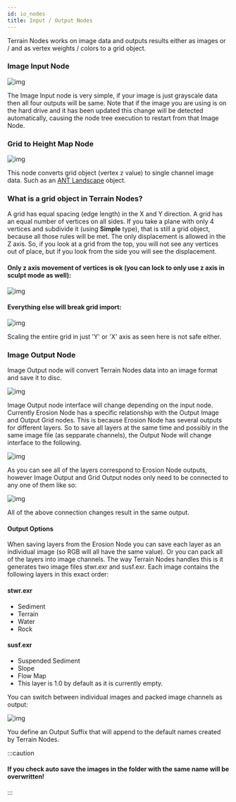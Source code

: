 ```yaml
---
id: io_nodes
title: Input / Output Nodes
---
```


Terrain Nodes works on image data and outputs results either as images or / and as 
vertex weights / colors to a grid object.

### Image Input Node
![img](../static/img/image_input_node.png)

The Image Input node is very simple, if your image is just grayscale data then all four outputs will be same.
Note that if the image you are using is on the hard drive and it has been updated this change will be detected
automatically, causing the node tree execution to restart from that Image Node.

### Grid to Height Map Node
![img](../static/img/grid_to_height_node.png)

This node converts grid object (vertex z value) to single channel image data. Such as an [ANT Landscape](https://youtu.be/f9OxD3qbSiM?t=36) object.

### What is a grid object in Terrain Nodes?

A grid has equal spacing (edge length) in the X and Y direction. A grid has an equal
number of vertices on all sides. If you take a plane with only 4 vertices and subdivide it
(using **Simple** type), that is still a grid object, because all those rules will be met. The only displacement
is allowed in the Z axis. So, if you look at a grid from the top, you will not see any
vertices out of place, but if you look from the side you will see the displacement.

#### Only z axis movement of vertices is ok (you can lock to only use z axis in sculpt mode as well):
![img](../static/img/grid_safety_ok_in_z.gif)

#### Everything else will break grid import:
![img](../static/img/grid_safety_no_no.gif)

Scaling the entire grid in just 'Y' or 'X' axis as seen here is not safe either.


### Image Output Node
Image Output node will convert Terrain Nodes data into an image format and save it to disc.

![img](../static/img/image_output_basic.png)

Image Output node interface will change depending on the input node. Currently Erosion Node has
a specific relationship with the Output Image and Output Grid nodes. This is because Erosion Node
has several outputs for different layers. So to save all layers at the same time and possibly in the same
image file (as sepparate channels), the Output Node will change interface to the following.

![img](../static/img/image_output_complex.png)

As you can see all of the layers correspond to Erosion Node outputs, however Image Output and Grid Output nodes
only need to be connected to any one of them like so:

![img](../static/img/erosion_node_outputs.gif)

All of the above connection changes result in the same output.

#### Output Options

When saving layers from the Erosion Node you can save each layer as an individual image 
(so RGB will all have the same value). Or you can pack all of the layers into image channels.
The way Terrain Nodes handles this is it generates two image files stwr.exr and susf.exr. Each image 
contains the following layers in this exact order:

#### stwr.exr
- Sediment
- Terrain
- Water
- Rock

#### susf.exr
- Suspended Sediment
- Slope
- Flow Map
- This layer is 1.0 by default as it is currently empty.

You can switch between individual images and packed image channels as output:

![img](../static/img/save_layers_as.gif)

You define an Output Suffix that will append to the default names created by Terrain Nodes.

:::caution

#### If you check auto save the images in the folder with the same name will be overwritten!

:::